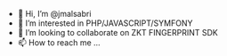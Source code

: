 - 👋 Hi, I’m @jmalsabri
- 👀 I’m interested in PHP/JAVASCRIPT/SYMFONY
- 💞️ I’m looking to collaborate on ZKT FINGERPRINT SDK
- 📫 How to reach me ...

<!---
jmalsabri/jmalsabri is a ✨ special ✨ repository because its `README.md` (this file) appears on your GitHub profile.
You can click the Preview link to take a look at your changes.
--->
